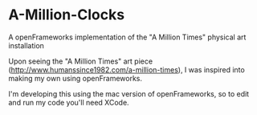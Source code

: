 # A-Million-Clocks
A openFrameworks implementation of the "A Million Times" physical art installation

Upon seeing the "A Million Times" art piece (http://www.humanssince1982.com/a-million-times), I was inspired into making my own using openFrameworks.

I'm developing this using the mac version of openFrameworks, so to edit and run my code you'll need XCode. 
